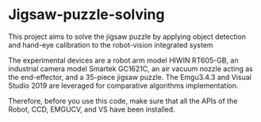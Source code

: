 # Jigsaw-puzzle-solving
  This project aims to solve the jigsaw puzzle by applying object detection and hand-eye calibration to the robot-vision integrated system

  The experimental devices are a robot arm model HIWIN RT605-GB, an industrial camera model Smartek GC1621C, an air vacuum nozzle acting as the end-effector, and a 35-piece jigsaw puzzle. The Emgu3.4.3 and Visual Studio 2019 are leveraged for comparative algorithms implementation.
  
  Therefore, before you use this code, make sure that all the APIs of the Robot, CCD, EMGUCV, and VS have been installed.
